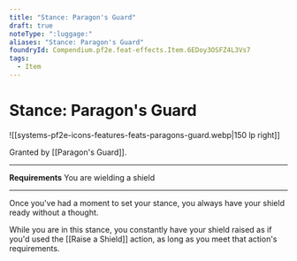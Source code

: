 ```yaml
---
title: "Stance: Paragon's Guard"
draft: true
noteType: ":luggage:"
aliases: "Stance: Paragon's Guard"
foundryId: Compendium.pf2e.feat-effects.Item.6EDoy3OSFZ4L3Vs7
tags:
  - Item
---
```


# Stance: Paragon's Guard
![[systems-pf2e-icons-features-feats-paragons-guard.webp|150 lp right]]

Granted by [[Paragon's Guard]].

* * *

**Requirements** You are wielding a shield

* * *

Once you've had a moment to set your stance, you always have your shield ready without a thought.

While you are in this stance, you constantly have your shield raised as if you'd used the [[Raise a Shield]] action, as long as you meet that action's requirements.
